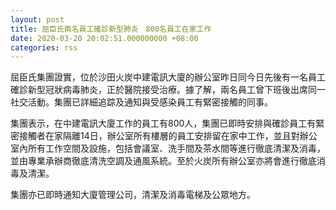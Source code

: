 ```yaml
---
layout: post
title: 屈臣氏兩名員工確診新型肺炎　800名員工在家工作
date: 2020-03-20 20:02:51.000000000 +08:00
categories: rss
---
```


屈臣氏集團證實，位於沙田火炭中建電訊大廈的辦公室昨日同今日先後有一名員工確診新型冠狀病毒肺炎，正於醫院接受治療。據了解，兩名員工曾下班後出席同一社交活動。集團已詳細追踪及通知與受感染員工有緊密接觸的同事。

集團表示，在中建電訊大廈工作的員工有800人，集團已即時安排與確診員工有緊密接觸者在家隔離14日，辦公室所有樓層的員工安排留在家中工作，並且對辦公室內所有工作空間及設施，包括會議室、洗手間及茶水間等進行徹底清潔及消毒，並由專業承辦商徹底清洗空調及通風系統。至於火炭所有辦公室亦將會進行徹底消毒及清潔。

集團亦已即時通知大廈管理公司，清潔及消毒電梯及公眾地方。
